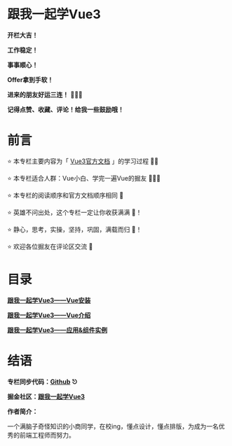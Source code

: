 # 跟我一起学Vue3

**开栏大吉！**

**工作稳定！**

**事事顺心！**

**Offer拿到手软！**

**进来的朋友好运三连！** 🎉🎉🎉

**记得点赞、收藏、评论！给我一些鼓励哦！**



# 前言

⭐️  本专栏主要内容为「 [Vue3官方文档](https://v3.cn.vuejs.org/) 」的学习过程 ✍🏼

⭐️  本专栏适合人群：Vue小白、学完一遍Vue的掘友 👨🏼‍💻

⭐️  本专栏的阅读顺序和官方文档顺序相同  📖

⭐️  英雄不问出处，这个专栏一定让你收获满满 🥳！

⭐️  静心，思考，实操，坚持，巩固，满载而归 🥰！

⭐️  欢迎各位掘友在评论区交流 🤡



# 目录

**[跟我一起学Vue3——Vue安装]()**

**[跟我一起学Vue3——Vue介绍]()**

**[跟我一起学Vue3——应用&组件实例]()**



# 结语

**专栏同步代码：[Github]() ⎋**

**掘金社区：[跟我一起学Vue3](https://juejin.cn/column/7082979789044350989)**

**作者简介：**

一个满脑子奇怪知识的小商同学，在校ing，懂点设计，懂点排版，为成为一名优秀的前端工程师而努力。




